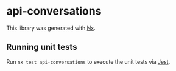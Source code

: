 # api-conversations

This library was generated with [Nx](https://nx.dev).

## Running unit tests

Run `nx test api-conversations` to execute the unit tests via [Jest](https://jestjs.io).
